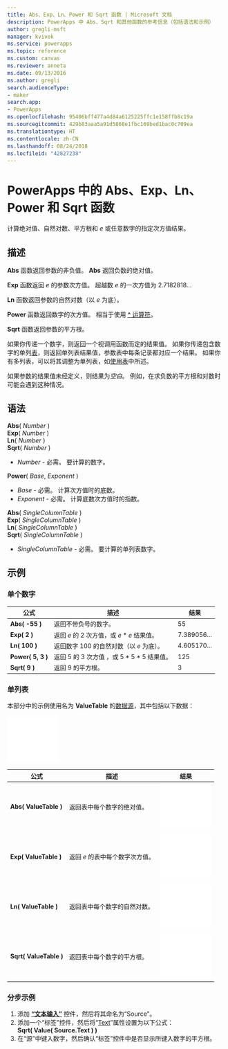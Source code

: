 ```yaml
---
title: Abs、Exp、Ln、Power 和 Sqrt 函数 | Microsoft 文档
description: PowerApps 中 Abs、Sqrt 和其他函数的参考信息（包括语法和示例）
author: gregli-msft
manager: kvivek
ms.service: powerapps
ms.topic: reference
ms.custom: canvas
ms.reviewer: anneta
ms.date: 09/13/2016
ms.author: gregli
search.audienceType:
- maker
search.app:
- PowerApps
ms.openlocfilehash: 95406bff477a4d84a6125225ffc1e158ffb8c19a
ms.sourcegitcommit: 429b83aaa5a91d5868e1fbc169bed1bac0c709ea
ms.translationtype: HT
ms.contentlocale: zh-CN
ms.lasthandoff: 08/24/2018
ms.locfileid: "42827238"
---
```

# <a name="abs-exp-ln-power-and-sqrt-functions-in-powerapps"></a>PowerApps 中的 Abs、Exp、Ln、Power 和 Sqrt 函数
计算绝对值、自然对数、平方根和 *e* 或任意数字的指定次方值结果。

## <a name="description"></a>描述
**Abs** 函数返回参数的非负值。 **Abs** 返回负数的绝对值。

**Exp** 函数返回 *e* 的参数次方值。  超越数 *e* 的一次方值为 2.7182818...

**Ln** 函数返回参数的自然对数（以 *e* 为底）。

**Power** 函数返回数字的次方值。  相当于使用 [**^** 运算符](operators.md)。

**Sqrt** 函数返回参数的平方根。

如果你传递一个数字，则返回一个视调用函数而定的结果值。  如果你传递包含数字的单列[表](../working-with-tables.md)，则返回单列表结果值，参数表中每条记录都对应一个结果。 如果你有多列表，可以将其调整为单列表，如[使用表](../working-with-tables.md)中所述。  

如果参数的结果值未经定义，则结果为*空白*。  例如，在求负数的平方根和对数时可能会遇到这种情况。

## <a name="syntax"></a>语法
**Abs**( *Number* )<br>**Exp**( *Number* )<br>**Ln**( *Number* )<br>**Sqrt**( *Number* )

* *Number* - 必需。 要计算的数字。

**Power**( *Base*, *Exponent* )

* *Base* - 必需。 计算次方值时的底数。
* *Exponent* - 必需。 计算底数次方值时的指数。

**Abs**( *SingleColumnTable* )<br>**Exp**( *SingleColumnTable* )<br>**Ln**( *SingleColumnTable* )<br>**Sqrt**( *SingleColumnTable* )

* *SingleColumnTable* - 必需。 要计算的单列表数字。

## <a name="examples"></a>示例
### <a name="single-number"></a>单个数字

| 公式 | 描述 | 结果 |
| --- | --- | --- |
| **Abs( -55 )** |返回不带负号的数字。 |55 |
| **Exp( 2 )** |返回 *e* 的 2 次方值，或 *e* \* *e* 结果值。 |7.389056... |
| **Ln( 100 )** |返回数字 100 的自然对数（以 *e* 为底）。 |4.605170... |
| **Power( 5, 3 )** |返回 5 的 3 次方值 ，或 5 \* 5 \* 5 结果值。 |125 |
| **Sqrt( 9 )** |返回 9 的平方根。 |3 |

### <a name="single-column-table"></a>单列表
本部分中的示例使用名为 **ValueTable** 的[数据源](../working-with-data-sources.md)，其中包括以下数据：

![](media/function-numericals/values.png)

| 公式 | 描述 | 结果 |
| --- | --- | --- |
| **Abs(&nbsp;ValueTable&nbsp;)** |返回表中每个数字的绝对值。 |<style> img { max-width: none } </style> ![](media/function-numericals/values-abs.png) |
| **Exp(&nbsp;ValueTable&nbsp;)** |返回 *e* 的表中每个数字次方值。 |<style> img { max-width: none } </style> ![](media/function-numericals/values-exp.png) |
| **Ln(&nbsp;ValueTable&nbsp;)** |返回表中每个数字的自然对数。 |<style> img { max-width: none } </style> ![](media/function-numericals/values-ln.png) |
| **Sqrt(&nbsp;ValueTable&nbsp;)** |返回表中每个数字的平方根。 |![](media/function-numericals/values-sqrt.png) |

### <a name="step-by-step-example"></a>分步示例
1. 添加 **[“文本输入”](../controls/control-text-input.md)** 控件，然后将其命名为“Source”。
2. 添加一个“标签”控件，然后将“[Text](../controls/properties-core.md)”属性设置为以下公式：
   <br>
   **Sqrt( Value( Source.Text ) )**
3. 在“源”中键入数字，然后确认“标签”控件中是否显示所键入数字的平方根。

